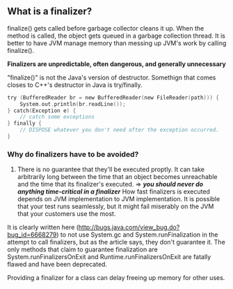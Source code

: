 ## What is a finalizer?
finalize() gets called before garbage collector cleans it up. When the method is called, the object gets queued in a garbage collection thread. It is better to have JVM manage memory than messing up JVM's work by calling finalize().

**Finalizers are unpredictable, often dangerous, and generally unnecessary**

"finalize()" is not the Java's version of destructor. Somethign that comes closes to C++'s destructor in Java is try/finally.

```c
try (BufferedReader br = new BufferedReader(new FileReader(path))) {
	System.out.println(br.readLine());
} catch(Exception e) {
	// catch some exceptions
} finally {
	// DISPOSE whatever you don't need after the exception occurred.
}
```

### Why do finalizers have to be avoided?

1. There is no guarantee that they'll be executed proptly. It can take arbitrarily long between the time that an object becomes unreachable and the time that its finalizer's executed. => ***you should never do anything time-critical in a finalizer*** How fast finalizers is executed depends on JVM implementation to JVM implementation. It is possible that your test runs seamlessly, but it might fail miserably on the JVM that your customers use the most. 

It is clearly written here (http://bugs.java.com/view_bug.do?bug_id=6668279) to not use System.gc and System.runFinalization in the attempt to call finalizers, but as the article says, they don't guarantee it. The only methods that claim to guarantee finalization are System.runFinalizersOnExit and Runtime.runFinalizersOnExit are fatally flawed and have been deprecated. 

Providing a finalizer for a class can delay freeing up memory for other uses. 
 

